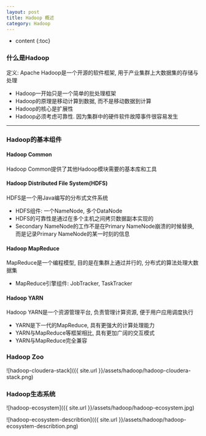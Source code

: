 ```yaml
---
layout: post
title: Hadoop 概述
category: Hadoop
---
```


* content
{:toc}

### 什么是Hadoop

定义: Apache Hadoop是一个开源的软件框架, 用于产业集群上大数据集的存储与处理

* Hadoop一开始只是一个简单的批处理框架
* Hadoop的原理是移动计算到数据, 而不是移动数据到计算
* Hadoop的核心是扩展性
* Hadoop必须考虑可靠性. 因为集群中的硬件软件故障事件很容易发生

- - -

### Hadoop的基本组件

#### Hadoop Common

Hadoop Common提供了其他Hadoop模块需要的基本库和工具

#### Hadoop Distributed File System(HDFS)

HDFS是一个用Java编写的分布式文件系统

* HDFS组件: 一个NameNode, 多个DataNode
* HDFS的可靠性是通过在多个主机之间拷贝数据副本实现的
* Secondary NameNode的工作不是在Primary NameNode崩溃的时候替换, 而是记录Primary NameNode的某一时刻的信息

#### Hadoop MapReduce

MapReduce是一个编程模型, 目的是在集群上通过并行的, 分布式的算法处理大数据集

* MapReduce引擎组件: JobTracker, TaskTracker

#### Hadoop YARN

Hadoop YARN是一个资源管理平台, 负责管理计算资源, 便于用户应用调度执行

* YARN是下一代的MapReduce, 具有更强大的计算处理能力
* YARN与MapReduce等框架相比, 具有更加广阔的交互模式
* YARN与MapReduce完全兼容

### Hadoop Zoo

![hadoop-cloudera-stack]({{ site.url }}/assets/hadoop/hadoop-cloudera-stack.png)

### Hadoop生态系统

![hadoop-ecosystem]({{ site.url }}/assets/hadoop/hadoop-ecosystem.jpg)

![hadoop-ecosystem-describtion]({{ site.url }}/assets/hadoop/hadoop-ecosystem-describtion.png)

